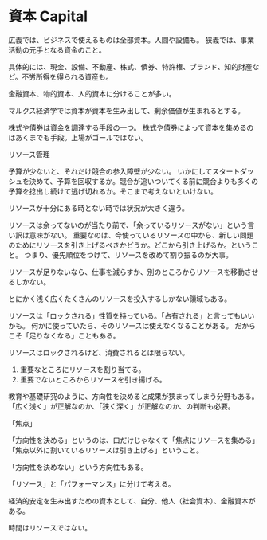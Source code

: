 # 資本 Capital

広義では、ビジネスで使えるものは全部資本。人間や設備も。
狭義では、事業活動の元手となる資金のこと。

具体的には、現金、設備、不動産、株式、債券、特許権、ブランド、知的財産など。不労所得を得られる資産も。

金融資本、物的資本、人的資本に分けることが多い。

マルクス経済学では資本が資本を生み出して、剰余価値が生まれるとする。

株式や債券は資金を調達する手段の一つ。
株式や債券によって資本を集めるのはあくまでも手段。上場がゴールではない。

リソース管理

予算が少ないと、それだけ競合の参入障壁が少ない。
いかにしてスタートダッシュを決めて、予算を回収するか。競合が追いついてくる前に競合よりも多くの予算を捻出し続けて逃げ切れるか。そこまで考えないといけない。

リソースが十分にある時とない時では状況が大きく違う。

リソースは余ってないのが当たり前で、「余っているリソースがない」という言い訳は意味がない。
重要なのは、今使っているリソースの中から、新しい問題のためにリソースを引き上げるべきかどうか。どこから引き上げるか。ということ。
つまり、優先順位をつけて、リソースを改めて割り振るのが大事。

リソースが足りないなら、仕事を減らすか、別のところからリソースを移動させるしかない。

とにかく浅く広くたくさんのリソースを投入するしかない領域もある。

リソースは「ロックされる」性質を持っている。「占有される」と言ってもいいかも。
何かに使っていたら、そのリソースは使えなくなることがある。
だからこそ「足りなくなる」こともある。

リソースはロックされるけど、消費されるとは限らない。

1. 重要なところにリソースを割り当てる。
2. 重要でないところからリソースを引き揚げる。

教育や基礎研究のように、方向性を決めると成果が狭まってしまう分野もある。
「広く浅く」が正解なのか、「狭く深く」が正解なのか、の判断も必要。

「焦点」

「方向性を決める」というのは、口だけじゃなくて「焦点にリソースを集める」「焦点以外に割いているリソースは引き上げる」ということ。

「方向性を決めない」という方向性もある。

「リソース」と「パフォーマンス」に分けて考える。

経済的安定を生み出すための資本として、自分、他人（社会資本）、金融資本がある。

時間はリソースではない。
